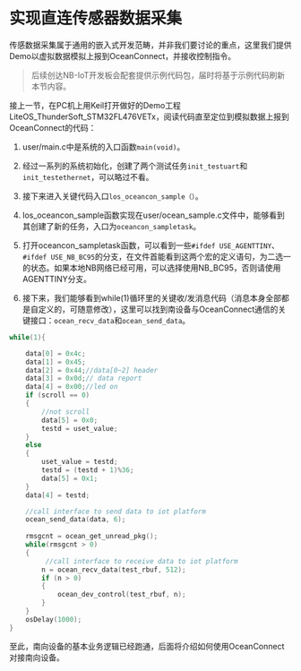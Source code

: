 # 实现直连传感器数据采集

传感数据采集属于通用的嵌入式开发范畴，并非我们要讨论的重点，这里我们提供Demo以虚拟数据模拟上报到OceanConnect，并接收控制指令。

> 后续创达NB-IoT开发板会配套提供示例代码包，届时将基于示例代码刷新本节内容。

接上一节，在PC机上用Keil打开做好的Demo工程LiteOS_ThunderSoft_STM32FL476VETx，阅读代码直至定位到模拟数据上报到OceanConnect的代码：

1. user/main.c中是系统的入口函数`main(void)`。
2. 经过一系列的系统初始化，创建了两个测试任务`init_testuart`和`init_testethernet`，可以略过不看。
3. 接下来进入关键代码入口`los_oceancon_sample（）`。
4. los_oceancon_sample函数实现在user/ocean_sample.c文件中，能够看到其创建了新的任务，入口为`oceancon_sampletask`。
5. 打开oceancon_sampletask函数，可以看到一些`#ifdef USE_AGENTTINY`、`#ifdef USE_NB_BC95`的分支，在文件首能看到这两个宏的定义语句，为二选一的状态。如果本地NB网络已经可用，可以选择使用NB_BC95，否则请使用AGENTTINY分支。

6. 接下来，我们能够看到while(1)循环里的关键收/发消息代码（消息本身全部都是自定义的，可随意修改），这里可以找到南设备与OceanConnect通信的关键接口：`ocean_recv_data`和`ocean_send_data`。

```c
while(1){

	data[0] = 0x4c;
	data[1] = 0x45;
	data[2] = 0x44;//data[0~2] header
	data[3] = 0x0d;// data report 
	data[4] = 0x00;//led on
    if (scroll == 0)
    {
        //not scroll
        data[5] = 0x0;
        testd = uset_value;
    }
    else
    {
        uset_value = testd;
        testd = (testd + 1)%36;
        data[5] = 0x1;
    }
    data[4] = testd;

	//call interface to send data to iot platform
    ocean_send_data(data, 6);
    
    rmsgcnt = ocean_get_unread_pkg();
    while(rmsgcnt > 0)
    {
		 //call interface to receive data to iot platform
        n = ocean_recv_data(test_rbuf, 512);
        if (n > 0)
        {
            ocean_dev_control(test_rbuf, n);
        }
    }
    osDelay(1000);
}
```

至此，南向设备的基本业务逻辑已经跑通，后面将介绍如何使用OceanConnect对接南向设备。
